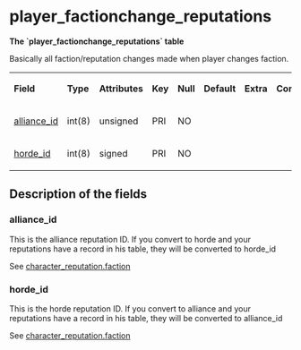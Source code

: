 # player\_factionchange\_reputations

**The \`player\_factionchange\_reputations\` table**

Basically all faction/reputation changes made when player changes faction.

<table>
<colgroup>
<col width="12%" />
<col width="12%" />
<col width="12%" />
<col width="12%" />
<col width="12%" />
<col width="12%" />
<col width="12%" />
<col width="12%" />
</colgroup>
<tbody>
<tr>
<td><p><strong>Field</strong></p></td>
<td><p><strong>Type</strong></p></td>
<td><p><strong>Attributes</strong></p></td>
<td><p><strong>Key</strong></p></td>
<td><p><strong>Null</strong></p></td>
<td><p><strong>Default</strong></p></td>
<td><p><strong>Extra</strong></p></td>
<td><p><strong>Comment</strong></p></td>
</tr>
<tr>
<td><p><a href="#alliance_id">alliance_id</a></p></td>
<td><p>int(8)</p></td>
<td><p>unsigned</p></td>
<td><p>PRI</p></td>
<td><p>NO</p></td>
<td><p> </p></td>
<td><p> </p></td>
<td><p> </p></td>
</tr>
<tr>
<td><p><a href="#horde_id">horde_id</a></p></td>
<td><p>int(8)</p></td>
<td><p>signed</p></td>
<td><p>PRI</p></td>
<td><p>NO</p></td>
<td><p> </p></td>
<td><p> </p></td>
<td><p> </p></td>
</tr>
</tbody>
</table>

## Description of the fields

### alliance\_id

This is the alliance reputation ID. If you convert to horde and your reputations have a record in his table, they will be converted to horde\_id

See [character\_reputation.faction](../characters/character_reputation.md#faction)

### horde\_id

This is the horde reputation ID. If you convert to alliance and your reputations have a record in his table, they will be converted to alliance\_id

See [character\_reputation.faction](../characters/character_reputation.md#faction)
